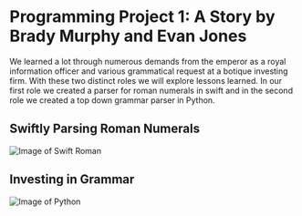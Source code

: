# Programming Project 1: A Story by Brady Murphy and Evan Jones

We learned a lot through numerous demands from the emperor as a royal information officer and various grammatical request at a botique investing firm. With these two distinct roles we will explore lessons learned. In our first role we created a parser for roman numerals in swift and in the second role we created a top down grammar parser in Python.

## Swiftly Parsing Roman Numerals
![Image of Swift Roman](https://learnappmaking.com/wp-content/uploads/2019/05/roman-numerals-swift-770x400.jpg)

## Investing in Grammar
![Image of Python](https://static.makeuseof.com/wp-content/uploads/2018/03/python-faq-670x335.jpg)
